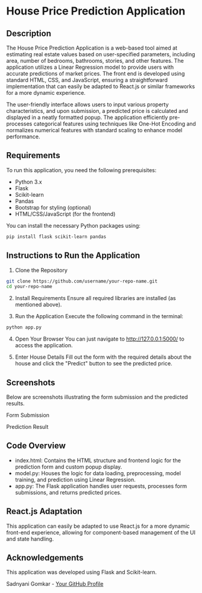 # House Price Prediction Application

## Description
The House Price Prediction Application is a web-based tool aimed at estimating real estate values based on user-specified parameters, including area, number of bedrooms, bathrooms, stories, and other features. The application utilizes a Linear Regression model to provide users with accurate predictions of market prices. The front end is developed using standard HTML, CSS, and JavaScript, ensuring a straightforward implementation that can easily be adapted to React.js or similar frameworks for a more dynamic experience.

The user-friendly interface allows users to input various property characteristics, and upon submission, a predicted price is calculated and displayed in a neatly formatted popup. The application efficiently pre-processes categorical features using techniques like One-Hot Encoding and normalizes numerical features with standard scaling to enhance model performance.

## Requirements
To run this application, you need the following prerequisites:

- Python 3.x
- Flask
- Scikit-learn
- Pandas
- Bootstrap for styling (optional)
- HTML/CSS/JavaScript (for the frontend)

You can install the necessary Python packages using:

```bash
pip install flask scikit-learn pandas
```

## Instructions to Run the Application

1. Clone the Repository
```bash
git clone https://github.com/username/your-repo-name.git
cd your-repo-name
```

2. Install Requirements
Ensure all required libraries are installed (as mentioned above).

3. Run the Application
Execute the following command in the terminal:
```bash
python app.py
```

4. Open Your Browser
You can just navigate to http://127.0.0.1:5000/ to access the application.

5. Enter House Details
Fill out the form with the required details about the house and click the "Predict" button to see the predicted price.

## Screenshots
Below are screenshots illustrating the form submission and the predicted results.

Form Submission

Prediction Result

## Code Overview
- index.html: Contains the HTML structure and frontend logic for the prediction form and custom popup display.
- model.py: Houses the logic for data loading, preprocessing, model training, and prediction using Linear Regression.
- app.py: The Flask application handles user requests, processes form submissions, and returns predicted prices.

## React.js Adaptation
This application can easily be adapted to use React.js for a more dynamic front-end experience, allowing for component-based management of the UI and state handling.

## Acknowledgements
This application was developed using Flask and Scikit-learn.

Sadnyani Gomkar - [Your GitHub Profile](https://github.com/sadnyani-4)
